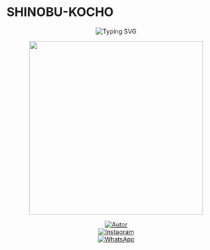 # SHINOBU-KOCHO


<p align="center">
  <img src="https://readme-typing-svg.demolab.com?font=Fira+Code&pause=1500&color=8A2BE2&center=true&vCenter=true&width=450&lines=Shinobu+Bot+🦋;©Power+By+Danonino+🧸;Bot+en+desarrollo+🌸;Deja+tu+estrellita+⭐" alt="Typing SVG" />
</p>

<p align="center">
  <img src="https://i.postimg.cc/bJ9qC47R/portada.jpg" width="400px" />
</p>

<div align="center">

[![Autor](https://img.shields.io/badge/Autor-Nino%20chan-8A2BE2?style=for-the-badge&logo=github&logoColor=white)](https://github.com/ypsuke862)  
[![Instagram](https://img.shields.io/badge/@kob_dano_nino-8A2BE2?style=for-the-badge&logo=instagram&logoColor=white)](https://instagram.com/kob_dano_nino)  
[![WhatsApp](https://img.shields.io/badge/WhatsApp-8A2BE2?style=for-the-badge&logo=whatsapp&logoColor=white)](https://wa.me/529992042946)

</div>